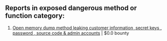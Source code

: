 ## Reports in exposed dangerous method or function category:
1. [Open memory dump method leaking customer information ,secret keys , password , source code & admin accounts](https://hackerone.com/reports/783360) | $0.0 bounty